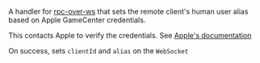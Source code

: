 A handler for [rpc-over-ws](https://github.com/fictorial/rpc-over-ws) that sets the remote client's human user alias based
on Apple GameCenter credentials.

This contacts Apple to verify the credentials.
See [Apple's documentation](https://developer.apple.com/reference/gamekit/gklocalplayer/1515407-generateidentityverificationsign)

On success, sets `clientId` and `alias` on the `WebSocket`
